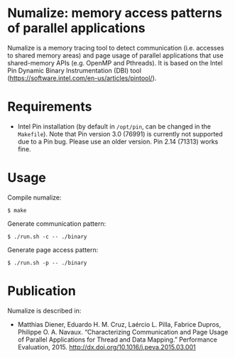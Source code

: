 # Numalize: memory access patterns of parallel applications

Numalize is a memory tracing tool to detect communication (i.e. accesses to shared memory areas) and page usage of parallel applications that use shared-memory APIs (e.g. OpenMP and Pthreads).
It is based on the Intel Pin Dynamic Binary Instrumentation (DBI) tool (https://software.intel.com/en-us/articles/pintool/). 


# Requirements 
- Intel Pin installation (by default in ```/opt/pin```, can be changed in the ```Makefile```). Note that Pin version 3.0 (76991) is currently not supported due to a Pin bug. Please use an older version. Pin 2.14 (71313) works fine.

# Usage

Compile numalize:

    $ make

Generate communication pattern:

    $ ./run.sh -c -- ./binary
    
    
Generate page access pattern:

    $ ./run.sh -p -- ./binary
    
# Publication
Numalize is described in:

- Matthias Diener, Eduardo H. M. Cruz, Laércio L. Pilla, Fabrice Dupros, Philippe O. A. Navaux. “Characterizing Communication and Page Usage of Parallel Applications for Thread and Data Mapping.” Performance Evaluation, 2015. http://dx.doi.org/10.1016/j.peva.2015.03.001
